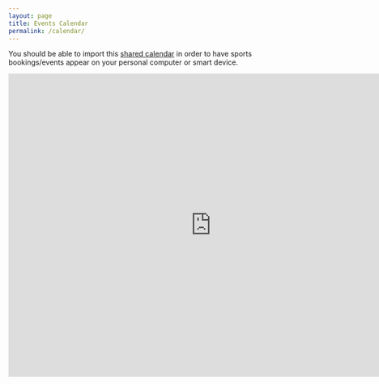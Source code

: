 ```yaml
---
layout: page
title: Events Calendar
permalink: /calendar/
---
```


You should be able to import this [shared calendar](https://calendar.google.com/calendar/embed?src=eyamsports%40gmail.com&ctz=Europe%2FLondon) in order to have sports bookings/events appear on your personal computer or smart device.


<iframe src="https://calendar.google.com/calendar/embed?height=600&amp;wkst=1&amp;bgcolor=%23ffffff&amp;ctz=Europe%2FLondon&amp;src=ZXlhbXNwb3J0c0BnbWFpbC5jb20&amp;src=YWRkcmVzc2Jvb2sjY29udGFjdHNAZ3JvdXAudi5jYWxlbmRhci5nb29nbGUuY29t&amp;src=ZW4udWsjaG9saWRheUBncm91cC52LmNhbGVuZGFyLmdvb2dsZS5jb20&amp;color=%23039BE5&amp;color=%2333B679&amp;color=%230B8043&amp;mode=WEEK&amp;showNav=0&amp;showPrint=0&amp;showTabs=0&amp;showCalendars=0&amp;showTz=0&amp;showTitle=0&amp;showDate=0" style="border-width:0" width="800" height="600" frameborder="0" scrolling="no"></iframe>

